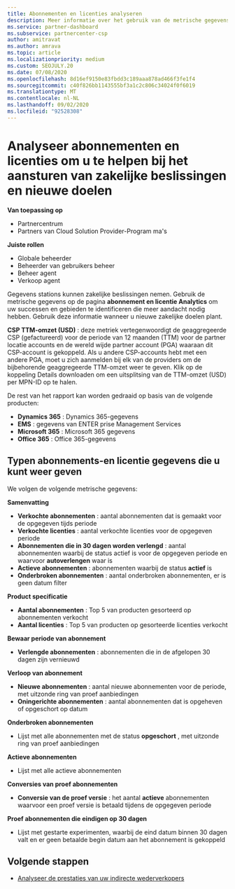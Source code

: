 ```yaml
---
title: Abonnementen en licenties analyseren
description: Meer informatie over het gebruik van de metrische gegevens op de pagina abonnement en licentie Analytics om uw successen en gebieden te identificeren die meer aandacht vereisen.
ms.service: partner-dashboard
ms.subservice: partnercenter-csp
author: amitravat
ms.author: amrava
ms.topic: article
ms.localizationpriority: medium
ms.custom: SEOJULY.20
ms.date: 07/08/2020
ms.openlocfilehash: 8d16ef9150e83fbdd3c189aaa878ad466f3fe1f4
ms.sourcegitcommit: c40f826bb1143555bf3a1c2c806c34024f0f6019
ms.translationtype: MT
ms.contentlocale: nl-NL
ms.lasthandoff: 09/02/2020
ms.locfileid: "92528308"
---
```

# <a name="analyze-subscriptions-and-licenses-to-help-you-drive-business-decisions-and-new-goals"></a>Analyseer abonnementen en licenties om u te helpen bij het aansturen van zakelijke beslissingen en nieuwe doelen

**Van toepassing op**

- Partnercentrum
- Partners van Cloud Solution Provider-Program ma's

**Juiste rollen**

- Globale beheerder
- Beheerder van gebruikers beheer
- Beheer agent
- Verkoop agent

Gegevens stations kunnen zakelijke beslissingen nemen. Gebruik de metrische gegevens op de pagina **abonnement en licentie Analytics** om uw successen en gebieden te identificeren die meer aandacht nodig hebben. Gebruik deze informatie wanneer u nieuwe zakelijke doelen plant.

**CSP TTM-omzet (USD)** : deze metriek vertegenwoordigt de geaggregeerde CSP (gefactureerd) voor de periode van 12 maanden (TTM) voor de partner locatie accounts en de wereld wijde partner account (PGA) waaraan dit CSP-account is gekoppeld. Als u andere CSP-accounts hebt met een andere PGA, moet u zich aanmelden bij elk van de providers om de bijbehorende geaggregeerde TTM-omzet weer te geven.  Klik op de koppeling Details downloaden om een uitsplitsing van de TTM-omzet (USD) per MPN-ID op te halen.

De rest van het rapport kan worden gedraaid op basis van de volgende producten:

 - **Dynamics 365** : Dynamics 365-gegevens  
 - **EMS** : gegevens van ENTER prise Management Services  
 - **Microsoft 365** : Microsoft 365 gegevens  
 - **Office 365** : Office 365-gegevens  


## <a name="types-of-subscription-and-license-metrics-you-can-view"></a>Typen abonnements-en licentie gegevens die u kunt weer geven

We volgen de volgende metrische gegevens:

**Samenvatting**  
 - **Verkochte abonnementen** : aantal abonnementen dat is gemaakt voor de opgegeven tijds periode  
 - **Verkochte licenties** : aantal verkochte licenties voor de opgegeven periode   
 - **Abonnementen die in 30 dagen worden verlengd** : aantal abonnementen waarbij de status actief is voor de opgegeven periode en waarvoor **autoverlengen** waar is
 - **Actieve abonnementen** : abonnementen waarbij de status **actief** is  
 - **Onderbroken abonnementen** : aantal onderbroken abonnementen, er is geen datum filter  

**Product specificatie**  
 - **Aantal abonnementen** : Top 5 van producten gesorteerd op abonnementen verkocht  
 - **Aantal licenties** : Top 5 van producten op gesorteerde licenties verkocht

**Bewaar periode van abonnement**
 - **Verlengde abonnementen** : abonnementen die in de afgelopen 30 dagen zijn vernieuwd  

**Verloop van abonnement**  
 - **Nieuwe abonnementen** : aantal nieuwe abonnementen voor de periode, met uitzonde ring van proef aanbiedingen  
 - **Oningerichte abonnementen** : aantal abonnementen dat is opgeheven of opgeschort op datum  

**Onderbroken abonnementen**  
 - Lijst met alle abonnementen met de status **opgeschort** , met uitzonde ring van proef aanbiedingen  
  
**Actieve abonnementen**
 - Lijst met alle actieve abonnementen  

**Conversies van proef abonnementen**  
 - **Conversie van de proef versie** : het aantal **actieve** abonnementen waarvoor een proef versie is betaald tijdens de opgegeven periode  

**Proef abonnementen die eindigen op 30 dagen**  
 - Lijst met gestarte experimenten, waarbij de eind datum binnen 30 dagen valt en er geen betaalde begin datum aan het abonnement is gekoppeld  

## <a name="next-steps"></a>Volgende stappen

- [Analyseer de prestaties van uw indirecte wederverkopers](analyze-indirect-resellers.md)